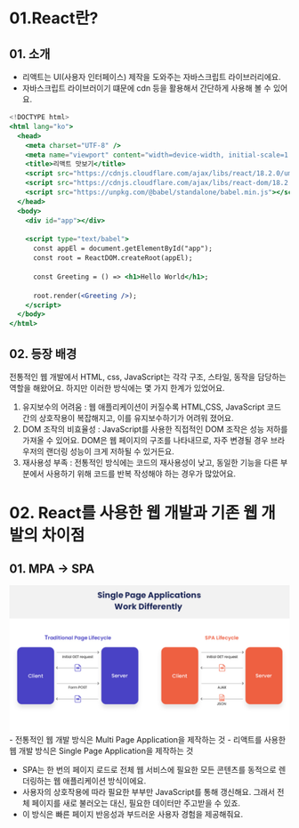 # 01.React란?

## 01. 소개

- 리액트는 UI(사용자 인터페이스) 제작을 도와주는 자바스크립트 라이브러리에요.
- 자바스크립트 라이브러이기 떄문에 cdn 등을 활용해서 간단하게 사용해 볼 수 있어요.

```jsx
<!DOCTYPE html>
<html lang="ko">
  <head>
    <meta charset="UTF-8" />
    <meta name="viewport" content="width=device-width, initial-scale=1.0" />
    <title>리액트 맛보기</title>
    <script src="https://cdnjs.cloudflare.com/ajax/libs/react/18.2.0/umd/react.production.min.js"></script>
    <script src="https://cdnjs.cloudflare.com/ajax/libs/react-dom/18.2.0/umd/react-dom.production.min.js"></script>
    <script src="https://unpkg.com/@babel/standalone/babel.min.js"></script>
  </head>
  <body>
    <div id="app"></div>

    <script type="text/babel">
      const appEl = document.getElementById("app");
      const root = ReactDOM.createRoot(appEl);

      const Greeting = () => <h1>Hello World</h1>;

      root.render(<Greeting />);
    </script>
  </body>
</html>
```

## 02. 등장 배경

전통적인 웹 개발에서 HTML, css, JavaScript는 각각 구조, 스타일, 동작을 담당하는 역할을 해왔어요.
하지만 이러한 방식에는 몇 가지 한계가 있었어요.

1. 유지보수의 어려움 : 웹 애플리케이션이 커질수록 HTML,CSS, JavaScript 코드 간의 상호작용이 복잡해지고, 이를 유지보수하기가 어려워 졌어요.
2. DOM 조작의 비효율성 : JavaScript를 사용한 직접적인 DOM 조작은 성능 저하를 가져올 수 있어요.
   DOM은 웹 페이지의 구조를 나타내므로, 자주 변경될 경우 브라우저의 랜더링 성능이 크게 저하될 수 있거든요.
3. 재사용성 부족 : 전통적인 방식에는 코드의 재사용성이 낮고, 동일한 기능을 다른 부분에서 사용하기 위해 코드를 반복 작성해야 하는 경우가 많았어요.

# 02. React를 사용한 웹 개발과 기존 웹 개발의 차이점

## 01. MPA → SPA

<img src="./img/spaVSmpa.png">
- 전통적인 웹 개발 방식은 Multi Page Application을 제작하는 것
- 리액트를 사용한 웹 개발 방식은 Single Page Application을 제작하는 것
<ul>
<li>SPA는 한 번의 페이지 로드로 전체 웹 서비스에 필요한 모든 콘텐츠를 동적으로 렌더링하는 웹 애플리케이션 방식이에요.</li>
<li>사용자의 상호작용에 따라 필요한 부부만 JavaScript를 통해 갱신해요. 그래서 전체 페이지를 새로 불러오는 대신, 필요한 데이터만 주고받을 수 있죠.</li>
<li>이 방식은 빠른 페이지 반응성과 부드러운 사용자 경험을 제공해줘요.</li>
</ul>
